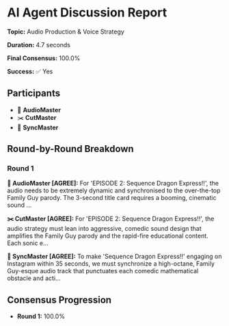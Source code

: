 # AI Agent Discussion Report

**Topic:** Audio Production & Voice Strategy

**Duration:** 4.7 seconds

**Final Consensus:** 100.0%

**Success:** ✅ Yes

## Participants

- 🎵 **AudioMaster**
- ✂️ **CutMaster**
- 🎯 **SyncMaster**

## Round-by-Round Breakdown

### Round 1

**🎵 AudioMaster [AGREE]:** For 'EPISODE 2: Sequence Dragon Express!!', the audio needs to be extremely dynamic and synchronised to the over-the-top Family Guy parody. The 3-second title card requires a booming, cinematic sound ...

**✂️ CutMaster [AGREE]:** For 'EPISODE 2: Sequence Dragon Express!!', the audio strategy must lean into aggressive, comedic sound design that amplifies the Family Guy parody and the rapid-fire educational content. Each sonic e...

**🎯 SyncMaster [AGREE]:** To make 'Sequence Dragon Express!!' engaging on Instagram within 35 seconds, we must synchronize a high-octane, Family Guy-esque audio track that punctuates each comedic mathematical obstacle and acti...

## Consensus Progression

- **Round 1:** 100.0%
